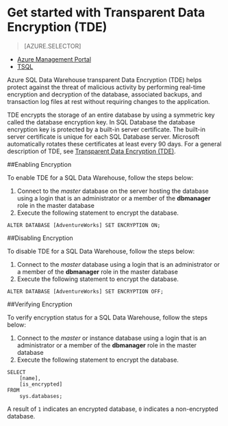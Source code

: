 <properties 
	pageTitle="Get started with SQL Data Warehouse Transparent Data Encryption (TDE) TSQL | Windows Azure" 
	description="Get started with SQL Data Warehouse Transparent Data Encryption (TDE) TSQL" 
	services="sql-data-warehouse" 
	documentationCenter="" 
	authors="twounder" 
	manager="" 
	editor=""/>

<tags
	ms.service="sql-data-warehouse"
	ms.date="10/21/2015"
	wacn.date=""/>
 
# Get started with Transparent Data Encryption (TDE)
> [AZURE.SELECTOR]
- [Azure Management Portal](/documentation/articles/sql-data-warehouse-encryption-tde)
- [TSQL](/documentation/articles/sql-data-warehouse-encryption-tde-tsql)

Azure SQL Data Warehouse transparent Data Encryption (TDE) helps protect against the threat of malicious activity by performing real-time encryption and decryption of the database, associated backups, and transaction log files at rest without requiring changes to the application.

TDE encrypts the storage of an entire database by using a symmetric key called the database encryption key. In SQL Database the database encryption key is protected by a built-in server certificate. The built-in server certificate is unique for each SQL Database server. Microsoft automatically rotates these certificates at least every 90 days. For a general description of TDE, see [Transparent Data Encryption (TDE)].

##Enabling Encryption

To enable TDE for a SQL Data Warehouse, follow the steps below:

1. Connect to the *master* database on the server hosting the database using a login that is an administrator or a member of the **dbmanager** role in the master database
2. Execute the following statement to encrypt the database.

```
ALTER DATABASE [AdventureWorks] SET ENCRYPTION ON;
```

##Disabling Encryption

To disable TDE for a SQL Data Warehouse, follow the steps below:

1. Connect to the *master* database using a login that is an administrator or a member of the **dbmanager** role in the master database
2. Execute the following statement to encrypt the database.

```
ALTER DATABASE [AdventureWorks] SET ENCRYPTION OFF;
```

##Verifying Encryption

To verify encryption status for a SQL Data Warehouse, follow the steps below:

1. Connect to the *master* or instance database using a login that is an administrator or a member of the **dbmanager** role in the master database
2. Execute the following statement to encrypt the database.

```
SELECT
	[name],
	[is_encrypted]
FROM
	sys.databases;
```

A result of ```1``` indicates an encrypted database, ```0``` indicates a non-encrypted database. 

 
<!--Anchors-->
[Transparent Data Encryption (TDE)]: https://msdn.microsoft.com/zh-cn/library/bb934049.aspx


<!--Image references-->

<!--Link references-->
